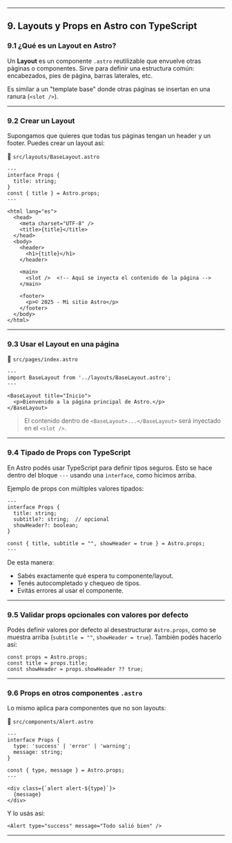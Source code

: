 
---

## 9. Layouts y Props en Astro con TypeScript

### 9.1 ¿Qué es un Layout en Astro?

Un **Layout** es un componente `.astro` reutilizable que envuelve otras páginas o componentes. Sirve para definir una estructura común: encabezados, pies de página, barras laterales, etc.

Es similar a un "template base" donde otras páginas se insertan en una ranura (`<slot />`).

---

### 9.2 Crear un Layout

Supongamos que quieres que todas tus páginas tengan un header y un footer. Puedes crear un layout así:

📄 `src/layouts/BaseLayout.astro`

```astro
---
interface Props {
  title: string;
}
const { title } = Astro.props;
---

<html lang="es">
  <head>
    <meta charset="UTF-8" />
    <title>{title}</title>
  </head>
  <body>
    <header>
      <h1>{title}</h1>
    </header>

    <main>
      <slot />  <!-- Aquí se inyecta el contenido de la página -->
    </main>

    <footer>
      <p>© 2025 - Mi sitio Astro</p>
    </footer>
  </body>
</html>
```

---

### 9.3 Usar el Layout en una página

📄 `src/pages/index.astro`

```astro
---
import BaseLayout from '../layouts/BaseLayout.astro';
---

<BaseLayout title="Inicio">
  <p>Bienvenido a la página principal de Astro.</p>
</BaseLayout>
```

> El contenido dentro de `<BaseLayout>...</BaseLayout>` será inyectado en el `<slot />`.

---

### 9.4 Tipado de Props con TypeScript

En Astro podés usar TypeScript para definir tipos seguros. Esto se hace dentro del bloque `---` usando una `interface`, como hicimos arriba.

Ejemplo de props con múltiples valores tipados:

```astro
---
interface Props {
  title: string;
  subtitle?: string;  // opcional
  showHeader?: boolean;
}

const { title, subtitle = "", showHeader = true } = Astro.props;
---
```

De esta manera:

* Sabés exactamente qué espera tu componente/layout.
* Tenés autocompletado y chequeo de tipos.
* Evitás errores al usar el componente.

---

### 9.5 Validar props opcionales con valores por defecto

Podés definir valores por defecto al desestructurar `Astro.props`, como se muestra arriba (`subtitle = ""`, `showHeader = true`). También podés hacerlo así:

```astro
const props = Astro.props;
const title = props.title;
const showHeader = props.showHeader ?? true;
```

---

### 9.6 Props en otros componentes `.astro`

Lo mismo aplica para componentes que no son layouts:

📄 `src/components/Alert.astro`

```astro
---
interface Props {
  type: 'success' | 'error' | 'warning';
  message: string;
}

const { type, message } = Astro.props;
---

<div class={`alert alert-${type}`}>
  {message}
</div>
```

Y lo usás así:

```astro
<Alert type="success" message="Todo salió bien" />
```

---
